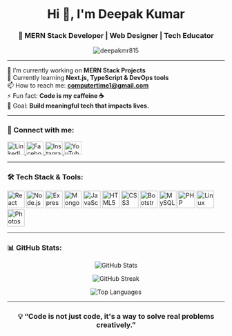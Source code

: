 <h1 align="center">Hi 👋, I'm Deepak Kumar</h1>
<h3 align="center">🚀 MERN Stack Developer | Web Designer | Tech Educator</h3>

<p align="center">
  <img src="https://komarev.com/ghpvc/?username=deepakmr815&label=Profile%20views&color=0e75b6&style=flat" alt="deepakmr815" />
</p>

---

🔭 I’m currently working on **MERN Stack Projects**  
🌱 Currently learning **Next.js, TypeScript & DevOps tools**  
📫 How to reach me: **computertime1@gmail.com**  
⚡ Fun fact: **Code is my caffeine ☕**  
🎯 Goal: **Build meaningful tech that impacts lives.**

---

<h3 align="left">💼 Connect with me:</h3>
<p align="left">
  <a href="https://www.linkedin.com/in/dpk763" target="_blank">
    <img src="https://raw.githubusercontent.com/rahuldkjain/github-profile-readme-generator/master/src/images/icons/Social/linked-in-alt.svg" alt="LinkedIn" height="30" width="40" />
  </a>
  <a href="https://fb.com/dk763" target="_blank">
    <img src="https://raw.githubusercontent.com/rahuldkjain/github-profile-readme-generator/master/src/images/icons/Social/facebook.svg" alt="Facebook" height="30" width="40" />
  </a>
  <a href="https://instagram.com/computertime1" target="_blank">
    <img src="https://raw.githubusercontent.com/rahuldkjain/github-profile-readme-generator/master/src/images/icons/Social/instagram.svg" alt="Instagram" height="30" width="40" />
  </a>
  <a href="https://www.youtube.com/c/computertimes" target="_blank">
    <img src="https://raw.githubusercontent.com/rahuldkjain/github-profile-readme-generator/master/src/images/icons/Social/youtube.svg" alt="YouTube" height="30" width="40" />
  </a>
</p>

---

<h3 align="left">🛠️ Tech Stack & Tools:</h3>
<p align="left">
  <a href="https://reactjs.org/" target="_blank"><img src="https://cdn.jsdelivr.net/gh/devicons/devicon/icons/react/react-original-wordmark.svg" width="40" height="40" alt="React" /></a>
  <a href="https://nodejs.org/" target="_blank"><img src="https://cdn.jsdelivr.net/gh/devicons/devicon/icons/nodejs/nodejs-original-wordmark.svg" width="40" height="40" alt="Node.js" /></a>
  <a href="https://expressjs.com/" target="_blank"><img src="https://cdn.jsdelivr.net/gh/devicons/devicon/icons/express/express-original-wordmark.svg" width="40" height="40" alt="Express" /></a>
  <a href="https://www.mongodb.com/" target="_blank"><img src="https://cdn.jsdelivr.net/gh/devicons/devicon/icons/mongodb/mongodb-original-wordmark.svg" width="40" height="40" alt="MongoDB" /></a>
  <a href="https://developer.mozilla.org/en-US/docs/Web/JavaScript" target="_blank"><img src="https://cdn.jsdelivr.net/gh/devicons/devicon/icons/javascript/javascript-original.svg" width="40" height="40" alt="JavaScript" /></a>
  <a href="https://www.w3.org/html/" target="_blank"><img src="https://cdn.jsdelivr.net/gh/devicons/devicon/icons/html5/html5-original-wordmark.svg" width="40" height="40" alt="HTML5" /></a>
  <a href="https://www.w3schools.com/css/" target="_blank"><img src="https://cdn.jsdelivr.net/gh/devicons/devicon/icons/css3/css3-original-wordmark.svg" width="40" height="40" alt="CSS3" /></a>
  <a href="https://getbootstrap.com" target="_blank"><img src="https://cdn.jsdelivr.net/gh/devicons/devicon/icons/bootstrap/bootstrap-plain-wordmark.svg" width="40" height="40" alt="Bootstrap" /></a>
  <a href="https://www.mysql.com/" target="_blank"><img src="https://cdn.jsdelivr.net/gh/devicons/devicon/icons/mysql/mysql-original-wordmark.svg" width="40" height="40" alt="MySQL" /></a>
  <a href="https://www.php.net/" target="_blank"><img src="https://cdn.jsdelivr.net/gh/devicons/devicon/icons/php/php-original.svg" width="40" height="40" alt="PHP" /></a>
  <a href="https://www.linux.org/" target="_blank"><img src="https://cdn.jsdelivr.net/gh/devicons/devicon/icons/linux/linux-original.svg" width="40" height="40" alt="Linux" /></a>
  <a href="https://www.photoshop.com/" target="_blank"><img src="https://cdn.jsdelivr.net/gh/devicons/devicon/icons/photoshop/photoshop-line.svg" width="40" height="40" alt="Photoshop" /></a>
</p>

---

<h3 align="left">📊 GitHub Stats:</h3>

<p align="center">
  <img src="https://github-readme-stats.vercel.app/api?username=deepakmr815&show_icons=true&theme=react" alt="GitHub Stats" />
</p>
<p align="center">
  <img src="https://github-readme-streak-stats.herokuapp.com/?user=deepakmr815&theme=react" alt="GitHub Streak" />
</p>
<p align="center">
  <img src="https://github-readme-stats.vercel.app/api/top-langs/?username=deepakmr815&layout=compact&theme=react" alt="Top Languages" />
</p>

---

<h3 align="center">💡 “Code is not just code, it's a way to solve real problems creatively.”</h3>
